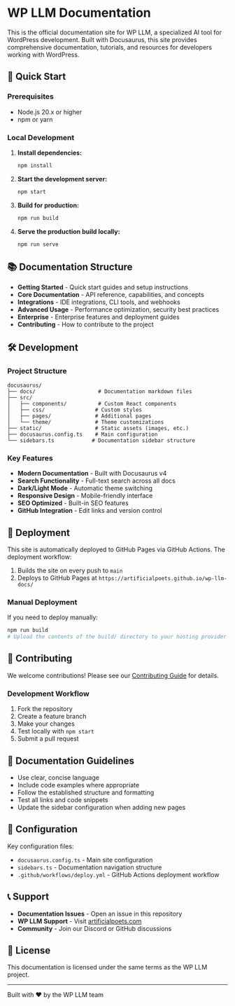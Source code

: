# WP LLM Documentation

This is the official documentation site for WP LLM, a specialized AI tool for WordPress development. Built with Docusaurus, this site provides comprehensive documentation, tutorials, and resources for developers working with WordPress.

## 🚀 Quick Start

### Prerequisites

- Node.js 20.x or higher
- npm or yarn

### Local Development

1. **Install dependencies:**
   ```bash
   npm install
   ```

2. **Start the development server:**
   ```bash
   npm start
   ```

3. **Build for production:**
   ```bash
   npm run build
   ```

4. **Serve the production build locally:**
   ```bash
   npm run serve
   ```

## 📚 Documentation Structure

- **Getting Started** - Quick start guides and setup instructions
- **Core Documentation** - API reference, capabilities, and concepts
- **Integrations** - IDE integrations, CLI tools, and webhooks
- **Advanced Usage** - Performance optimization, security best practices
- **Enterprise** - Enterprise features and deployment guides
- **Contributing** - How to contribute to the project

## 🛠️ Development

### Project Structure

```
docusaurus/
├── docs/                    # Documentation markdown files
├── src/
│   ├── components/          # Custom React components
│   ├── css/                # Custom styles
│   ├── pages/              # Additional pages
│   └── theme/              # Theme customizations
├── static/                 # Static assets (images, etc.)
├── docusaurus.config.ts    # Main configuration
└── sidebars.ts            # Documentation sidebar structure
```

### Key Features

- **Modern Documentation** - Built with Docusaurus v4
- **Search Functionality** - Full-text search across all docs
- **Dark/Light Mode** - Automatic theme switching
- **Responsive Design** - Mobile-friendly interface
- **SEO Optimized** - Built-in SEO features
- **GitHub Integration** - Edit links and version control

## 🚀 Deployment

This site is automatically deployed to GitHub Pages via GitHub Actions. The deployment workflow:

1. Builds the site on every push to `main`
2. Deploys to GitHub Pages at `https://artificialpoets.github.io/wp-llm-docs/`

### Manual Deployment

If you need to deploy manually:

```bash
npm run build
# Upload the contents of the build/ directory to your hosting provider
```

## 🤝 Contributing

We welcome contributions! Please see our [Contributing Guide](docs/contributing/contributing-guide.md) for details.

### Development Workflow

1. Fork the repository
2. Create a feature branch
3. Make your changes
4. Test locally with `npm start`
5. Submit a pull request

## 📖 Documentation Guidelines

- Use clear, concise language
- Include code examples where appropriate
- Follow the established structure and formatting
- Test all links and code snippets
- Update the sidebar configuration when adding new pages

## 🔧 Configuration

Key configuration files:

- `docusaurus.config.ts` - Main site configuration
- `sidebars.ts` - Documentation navigation structure
- `.github/workflows/deploy.yml` - GitHub Actions deployment workflow

## 📞 Support

- **Documentation Issues** - Open an issue in this repository
- **WP LLM Support** - Visit [artificialpoets.com](https://www.artificialpoets.com)
- **Community** - Join our Discord or GitHub discussions

## 📄 License

This documentation is licensed under the same terms as the WP LLM project.

---

Built with ❤️ by the WP LLM team

